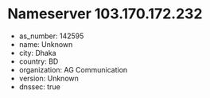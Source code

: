 # Nameserver 103.170.172.232

* as_number: 142595
* name: Unknown
* city: Dhaka
* country: BD
* organization: AG Communication
* version: Unknown
* dnssec: true

